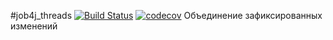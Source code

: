 #job4j_threads
[![Build Status](https://travis-ci.com/Jazzik42/job4j_threads.svg?branch=master)](https://travis-ci.com/Jazzik42/job4j_threads)
[![codecov](https://codecov.io/gh/Jazzik42/job4j_threads/branch/master/graph/badge.svg?token=V32MIFOLIL)](https://codecov.io/gh/Jazzik42/job4j_threads)
Объединение зафиксированных изменений